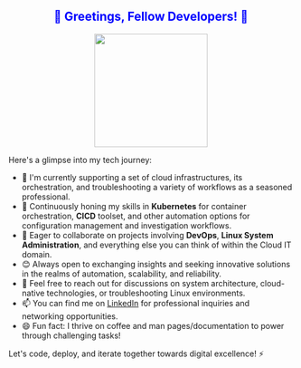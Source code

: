 <div align="center">
  <h2 style="color:blue;"> 👋 Greetings, Fellow Developers! 👋</h2>
  <img src="https://media.giphy.com/media/qgQUggAC3Pfv687qPC/giphy.gif" width="200"/>
</div>

Here's a glimpse into my tech journey:

- 🔭 I'm currently supporting a set of cloud infrastructures, its orchestration, and troubleshooting a variety of workflows as a seasoned professional.
- 🌱 Continuously honing my skills in **Kubernetes** for container orchestration, **CICD** toolset, and other automation options for configuration management and investigation workflows.
- 👯 Eager to collaborate on projects involving **DevOps**, **Linux System Administration**, and everything else you can think of within the Cloud IT domain.
- 😊 Always open to exchanging insights and seeking innovative solutions in the realms of automation, scalability, and reliability.
- 💬 Feel free to reach out for discussions on system architecture, cloud-native technologies, or troubleshooting Linux environments.
- 📫 You can find me on [LinkedIn](https://www.linkedin.com/in/decseidavid/) for professional inquiries and networking opportunities.
- 😄 Fun fact: I thrive on coffee and man pages/documentation to power through challenging tasks!

Let's code, deploy, and iterate together towards digital excellence! ⚡
